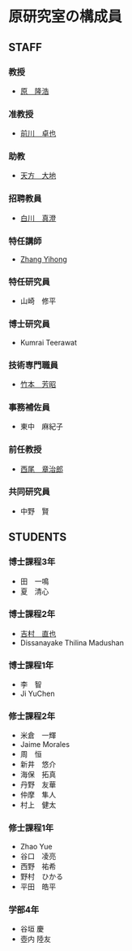 # 原研究室の構成員
## STAFF
### 教授
- [原　隆浩](http://www-mmde.ist.osaka-u.ac.jp/~hara/index-jp.html)
### 准教授
- [前川　卓也](http://www-mmde.ist.osaka-u.ac.jp/~maekawa/)
### 助教
- [天方　大地](https://amgt-d1.github.io/)
### 招聘教員
- [白川　真澄](http://iwnsew.com/)
### 特任講師
- [Zhang Yihong](https://www.ringspool.com/yihongzhang)
### 特任研究員
- 山崎　修平
### 博士研究員
- Kumrai Teerawat
### 技術専門職員
- [竹本　芳昭](http://www-mmde.ist.osaka-u.ac.jp/~takemoto/index-jp.html)
### 事務補佐員
- 東中　麻紀子
### 前任教授
- [西尾　章治郎](https://mmde-lab.github.io/member-webpage/nishio/index-jp.html)
### 共同研究員
- 中野　賢
## STUDENTS
### 博士課程3年
- 田　一鳴
- 夏　清心
### 博士課程2年
- [吉村　直也](https://www.linkedin.com/in/naoya-yoshimura-3b783a177/)
- Dissanayake Thilina Madushan
### 博士課程1年
- 李　智
- Ji YuChen
### 修士課程2年
- 米倉　一輝
- Jaime Morales
- 周　恒
- 新井　悠介
- 海保　拓真
- 丹野　友華
- 仲摩　隼人
- 村上　健太
### 修士課程1年
- Zhao Yue
- 谷口　凌亮
- 西野　祐希
- 野村　ひかる
- 平田　皓平
### 学部4年
- 谷垣 慶
- 壺内 陸友

